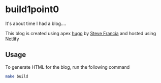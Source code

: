 # build1point0
It's about time I had a blog....

This blog is created using apex [hugo](https://gohugo.io/) by [Steve Francia](https://github.com/spf13) and hosted using [Netlify](https://www.netlify.com/)

## Usage

To generate HTML for the blog, run the following command

```bash
make build
```